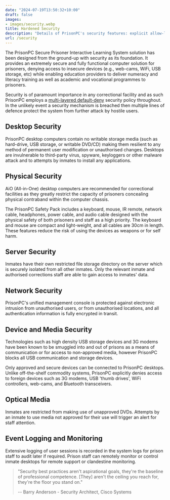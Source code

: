 ```yaml
---
date: "2024-07-19T13:50:32+10:00"
draft: false
images:
- images/security.webp
title: Hardened Security
description: "Details of PrisonPC's security features: explicit allow-listing for internet and removal media, secure chassis, detailed logging, and locked-down software."
url: /security
---
```


The PrisonPC Secure Prisoner Interactive Learning System solution has been designed from the ground-up with security as its foundation. It provides an extremely secure and fully functional computer solution for prisoners, denying access to insecure devices (e.g., web-cams, WiFi, USB storage, etc) while enabling education providers to deliver numeracy and literacy training as well as academic and vocational programmes to prisoners.

Security is of paramount importance in any correctional facility and as such PrisonPC employs a [multi-layered default-deny](http://en.wikipedia.org/wiki/Defense_in_depth_(computing)) security policy throughout. In the unlikely event a security mechanism is breached then multiple lines of defence protect the system from further attack by hostile users.

## Desktop Security

PrisonPC desktop computers contain no writable storage media (such as hard-drive, USB storage, or writable DVD/CD) making them resilient to any method of permanent user modification or unauthorised changes. Desktops are invulnerable to third-party virus, spyware, keyloggers or other malware attack and to attempts by inmates to install any applications.

## Physical Security

AiO (All-in-One) desktop computers are recommended for correctional facilities as they greatly restrict the capacity of prisoners concealing physical contraband within the computer chassis.

The PrisonPC Safety Pack includes a keyboard, mouse, IR remote, network cable, headphones, power cable, and audio cable designed with the physical safety of both prisoners and staff as a high priority. The keyboard and mouse are compact and light-weight, and all cables are 30cm in length. These features reduce the risk of using the devices as weapons or for self harm.

## Server Security

Inmates have their own restricted file storage directory on the server which is securely isolated from all other inmates. Only the relevant inmate and authorised corrections staff are able to gain access to inmates' data.

## Network Security

PrisonPC's unified management console is protected against electronic intrusion from unauthorised users, or from unauthorised locations, and all authentication information is fully encrypted in transit.

## Device and Media Security

Technologies such as high density USB storage devices and 3G modems have been known to be smuggled into and out of prisons as a means of communication or for access to non-approved media, however PrisonPC blocks all USB communication and storage devices.

Only approved and secure devices can be connected to PrisonPC desktops. Unlike off-the-shelf commodity systems, PrisonPC explicitly denies access to foreign devices such as 3G modems, USB 'thumb drives', WiFi controllers, web-cams, and Bluetooth transceivers.

## Optical Media

Inmates are restricted from making use of unapproved DVDs. Attempts by an inmate to use media not approved for their use will trigger an alert for staff attention.

## Event Logging and Monitoring

Extensive logging of user sessions is recorded in the system logs for prison staff to audit later if required. Prison staff can remotely monitor or control inmate desktops for remote support or clandestine monitoring.

> "Security best practices aren't aspirational goals, they're the baseline of professional competence. [They] aren't the ceiling you reach for, they're the floor you stand on."
>
> -- Barry Anderson - Security Architect, Cisco Systems

